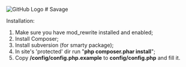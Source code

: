 ![GitHub Logo](/images/i.ico) # Savage

Installation:

1. Make sure you have mod_rewrite installed and enabled;
2. Install Composer;
3. Install subversion (for smarty package);
4. In site's 'protected' dir run "**php composer.phar install**";
5. Copy **/config/config.php.example** to **config/config.php** and fill it.
